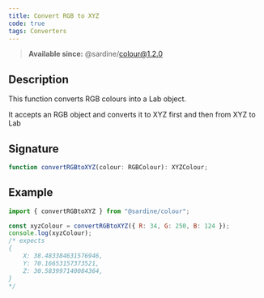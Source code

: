 ```yaml
---
title: Convert RGB to XYZ
code: true
tags: Converters
---
```


> **Available since:** @sardine/colour@1.2.0

## Description

This function converts RGB colours into a Lab object.

It accepts an RGB object and converts it to XYZ first and then from XYZ to Lab

## Signature

```typescript
function convertRGBtoXYZ(colour: RGBColour): XYZColour;
```

## Example

```javascript
import { convertRGBtoXYZ } from "@sardine/colour";

const xyzColour = convertRGBtoXYZ({ R: 34, G: 250, B: 124 });
console.log(xyzColour);
/* expects 
{
    X: 38.483384631576946,
    Y: 70.16653157373521,
    Z: 30.583997140084364,
}
*/
```

